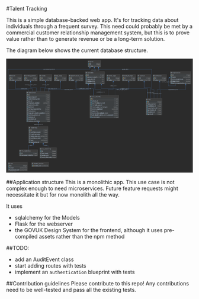 #Talent Tracking

This is a simple database-backed web app. It's for tracking data about individuals through a frequent survey. 
This need could probably be met by a commercial customer relationship management system, but this is to prove value rather
than to generate revenue or be a long-term solution.

The diagram below shows the current database structure.

![Entity-relationship diagram](talent-tracker.png)

##Application structure
This is a monolithic app. This use case is not complex enough to need microservices. Future feature requests might 
necessitate it but for now monolith all the way.

It uses
- sqlalchemy for the Models
- Flask for the webserver
- the GOVUK Design System for the frontend, although it uses pre-compiled assets rather than the npm method

##TODO:

- add an AuditEvent class
- start adding routes with tests
- implement an `authentication` blueprint with tests


##Contribution guidelines
Please contribute to this repo! Any contributions need to be well-tested and pass all the existing tests.